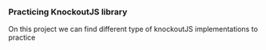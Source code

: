 ### Practicing KnockoutJS library

On this project we can find different type of knockoutJS implementations to practice

